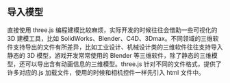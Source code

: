 ## 导入模型

直接使用 three.js 编程建模比较麻烦，实际开发的时候往往会借助一些可视化的 3D 建模工具，比如 SolidWorks、Blender、C4D、3Dmax。不同领域的三维软件支持导出的文件有所差异，比如工业设计、机械设计类的三维软件往往支持导入静态的 3D 模型，游戏开发常常使用的 Blender 等三维软件，除了静态的三维模型，还可以导出含有动画信息的三维模型。three.js 针对不同的文件格式，提供了许多对应的.js 加载文件，使用的时候和相机控件一样先引入 html 文件中。

<ImprotModules />

<Badge text="演示" />
